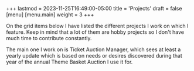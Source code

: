+++
lastmod = 2023-11-25T16:49:00-05:00
title = 'Projects'
draft = false
[menu]
  [menu.main]
    weight = 3
+++

On the grid items below I have listed the different projects I work on which I feature. Keep in mind that a lot of them are hobby projects so I don't have much time to contribute constantly.

The main one I work on is Ticket Auction Manager, which sees at least a yearly update which is based on needs or desires discovered during that year of the annual Theme Basket Auction I use it for.